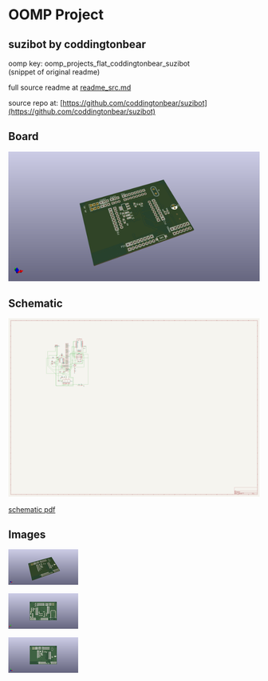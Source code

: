# OOMP Project  
## suzibot  by coddingtonbear  
  
oomp key: oomp_projects_flat_coddingtonbear_suzibot  
(snippet of original readme)  
  
  
  full source readme at [readme_src.md](readme_src.md)  
  
source repo at: [https://github.com/coddingtonbear/suzibot](https://github.com/coddingtonbear/suzibot)  
## Board  
  
[![working_3d.png](working_3d_600.png)](working_3d.png)  
## Schematic  
  
[![working_schematic.png](working_schematic_600.png)](working_schematic.png)  
  
[schematic pdf](working_schematic.pdf)  
## Images  
  
[![working_3d.png](working_3d_140.png)](working_3d.png)  
  
[![working_3d_back.png](working_3d_back_140.png)](working_3d_back.png)  
  
[![working_3d_front.png](working_3d_front_140.png)](working_3d_front.png)  
